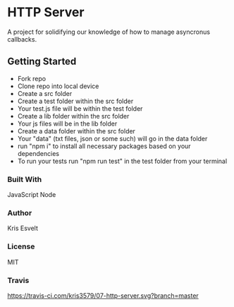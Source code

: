 # HTTP Server

A project for solidifying our knowledge of how to manage asyncronus callbacks.

## Getting Started

- Fork repo
- Clone repo into local device
- Create a src folder
- Create a test folder within the src folder
- Your test.js file will be within the test folder
- Create a lib folder within the src folder
- Your js files will be in the lib folder
- Create a data folder within the src folder
- Your "data" (txt files, json or some such) will go in the data folder
- run "npm i" to install all necessary packages based on your dependencies
- To run your tests run "npm run test" in the test folder from your terminal

### Built With

JavaScript
Node

### Author

Kris Esvelt

### License

MIT

### Travis

https://travis-ci.com/kris3579/07-http-server.svg?branch=master

